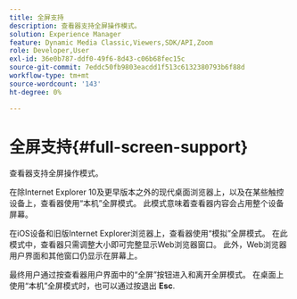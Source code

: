 ```yaml
---
title: 全屏支持
description: 查看器支持全屏操作模式。
solution: Experience Manager
feature: Dynamic Media Classic,Viewers,SDK/API,Zoom
role: Developer,User
exl-id: 36e0b787-ddf0-49f6-8d43-c06b68fec15c
source-git-commit: 7eddc50fb9803eacdd1f513c6132380793b6f88d
workflow-type: tm+mt
source-wordcount: '143'
ht-degree: 0%

---
```


# 全屏支持{#full-screen-support}

查看器支持全屏操作模式。

在除Internet Explorer 10及更早版本之外的现代桌面浏览器上，以及在某些触控设备上，查看器使用“本机”全屏模式。 此模式意味着查看器内容会占用整个设备屏幕。

在iOS设备和旧版Internet Explorer浏览器上，查看器使用“模拟”全屏模式。 在此模式中，查看器只需调整大小即可完整显示Web浏览器窗口。 此外，Web浏览器用户界面和其他窗口仍显示在屏幕上。

最终用户通过按查看器用户界面中的“全屏”按钮进入和离开全屏模式。 在桌面上使用“本机”全屏模式时，也可以通过按退出 **Esc**.
